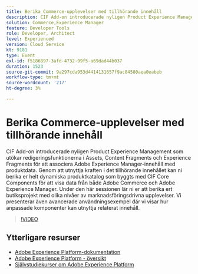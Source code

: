 ```yaml
---
title: Berika Commerce-upplevelser med tillhörande innehåll
description: CIF Add-on introducerade nyligen Product Experience Management som utökar redigeringsfunktionerna i Assets, Content Fragments och Experience Fragments för att associera Adobe Experience Manager-innehåll med produktdata. Genom att utnyttja kraften i det tillhörande innehållet kan ni berika er helt dynamiska produktkatalog som byggts med CIF Core Components för att visa data från både Adobe Commerce och Adobe Experience Manager. Under den här sessionen lär ni er att berika ert butiksprojekt med olika nivåer av marknadsföringsdrivna upplevelser. Vi presenterar även avancerade användningsexempel där vi visar hur anpassade komponenter kan utnyttja relaterat innehåll.
solution: Commerce,Experience Manager
feature: Developer Tools
role: Developer, Architect
level: Experienced
version: Cloud Service
kt: 9181
type: Event
exl-id: f5186897-3afd-4732-99f5-a69dad44b037
duration: 1523
source-git-commit: 9a297cda953d4414131657f9ac84580aea0eabeb
workflow-type: tm+mt
source-wordcount: '217'
ht-degree: 3%

---
```


# Berika Commerce-upplevelser med tillhörande innehåll

CIF Add-on introducerade nyligen Product Experience Management som utökar redigeringsfunktionerna i Assets, Content Fragments och Experience Fragments för att associera Adobe Experience Manager-innehåll med produktdata. Genom att utnyttja kraften i det tillhörande innehållet kan ni berika er helt dynamiska produktkatalog som byggts med CIF Core Components för att visa data från både Adobe Commerce och Adobe Experience Manager. Under den här sessionen lär ni er att berika ert butiksprojekt med olika nivåer av marknadsföringsdrivna upplevelser. Vi presenterar även avancerade användningsexempel där vi visar hur anpassade komponenter kan utnyttja relaterat innehåll.

>[!VIDEO](https://video.tv.adobe.com/v/337772/?quality=12&learn=on&hidetitle=true)

## Ytterligare resurser

- [Adobe Experience Platform-dokumentation](https://experienceleague.adobe.com/docs/experience-platform.html)
- [Adobe Experience Platform - översikt](https://experienceleague.adobe.com/docs/experience-platform/landing/home.html)
- [Självstudiekurser om Adobe Experience Platform](https://experienceleague.adobe.com/docs/platform-learn/tutorials/overview.html?lang=sv)
